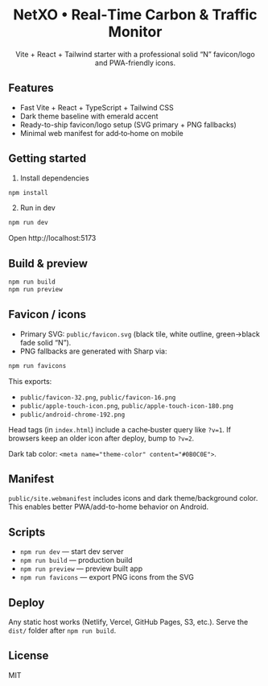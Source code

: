 <div align="center">

# NetXO • Real‑Time Carbon & Traffic Monitor

Vite + React + Tailwind starter with a professional solid “N” favicon/logo and PWA-friendly icons.

</div>

## Features

- Fast Vite + React + TypeScript + Tailwind CSS
- Dark theme baseline with emerald accent
- Ready-to-ship favicon/logo setup (SVG primary + PNG fallbacks)
- Minimal web manifest for add‑to‑home on mobile

## Getting started

1) Install dependencies

```bash
npm install
```

2) Run in dev

```bash
npm run dev
```

Open http://localhost:5173

## Build & preview

```bash
npm run build
npm run preview
```

## Favicon / icons

- Primary SVG: `public/favicon.svg` (black tile, white outline, green→black fade solid “N”).
- PNG fallbacks are generated with Sharp via:

```bash
npm run favicons
```

This exports:

- `public/favicon-32.png`, `public/favicon-16.png`
- `public/apple-touch-icon.png`, `public/apple-touch-icon-180.png`
- `public/android-chrome-192.png`

Head tags (in `index.html`) include a cache‑buster query like `?v=1`. If browsers keep an older icon after deploy, bump to `?v=2`.

Dark tab color: `<meta name="theme-color" content="#0B0C0E">`.

## Manifest

`public/site.webmanifest` includes icons and dark theme/background color. This enables better PWA/add-to-home behavior on Android.

## Scripts

- `npm run dev` — start dev server
- `npm run build` — production build
- `npm run preview` — preview built app
- `npm run favicons` — export PNG icons from the SVG

## Deploy

Any static host works (Netlify, Vercel, GitHub Pages, S3, etc.). Serve the `dist/` folder after `npm run build`.

## License

MIT

